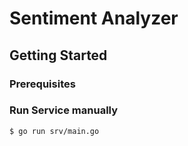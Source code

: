 # Sentiment Analyzer


## Getting Started

### Prerequisites


### Run Service manually

```
$ go run srv/main.go
```




